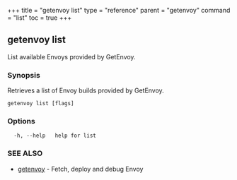 +++
title = "getenvoy list"
type = "reference"
parent = "getenvoy"
command = "list"
toc = true
+++
## getenvoy list

List available Envoys provided by GetEnvoy.

### Synopsis


Retrieves a list of Envoy builds provided by GetEnvoy.

```
getenvoy list [flags]
```

### Options

```
  -h, --help   help for list
```

### SEE ALSO

* [getenvoy](/reference/getenvoy)	 - Fetch, deploy and debug Envoy

